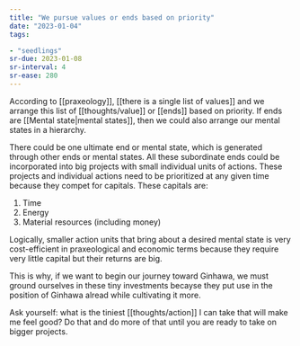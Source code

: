 ```yaml
---
title: "We pursue values or ends based on priority"
date: "2023-01-04"
tags:

- "seedlings"
sr-due: 2023-01-08
sr-interval: 4
sr-ease: 280
---
```


According to [[praxeology]], [[there is a single list of values]] and we arrange this list of [[thoughts/value]] or [[ends]] based on priority. If ends are [[Mental state|mental states]], then we could also arrange our mental states in a hierarchy.

There could be one ultimate end or mental state, which is generated through other ends or mental states. All these subordinate ends could be incorporated into big projects with small individual units of actions. These projects and individual actions need to be prioritized at any given time because they compet for capitals. These capitals are:
1. Time
2. Energy
3. Material resources (including money)

Logically, smaller action units that bring about a desired mental state is very cost-efficient in praxeological and economic terms because they require very little capital but their returns are big.

This is why, if we want to begin our journey toward Ginhawa, we must ground ourselves in these tiny investments becayse they put use in the position of Ginhawa alread while cultivating it more.

Ask yourself: what is the tiniest [[thoughts/action]] I can take that will make me feel good? Do that and do more of that until you are ready to take on bigger projects.
